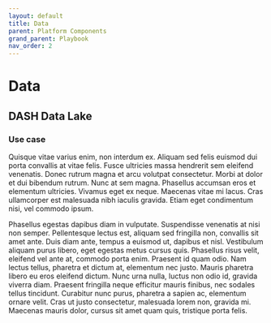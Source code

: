 ```yaml
---
layout: default
title: Data
parent: Platform Components
grand_parent: Playbook
nav_order: 2
---
```


# Data

## DASH Data Lake

### Use case

Quisque vitae varius enim, non interdum ex. Aliquam sed felis euismod dui porta convallis at vitae felis. Fusce ultricies massa hendrerit sem eleifend venenatis. Donec rutrum magna et arcu volutpat consectetur. Morbi at dolor et dui bibendum rutrum. Nunc at sem magna. Phasellus accumsan eros et elementum ultricies. Vivamus eget ex neque. Maecenas vitae mi lacus. Cras ullamcorper est malesuada nibh iaculis gravida. Etiam eget condimentum nisi, vel commodo ipsum.

Phasellus egestas dapibus diam in vulputate. Suspendisse venenatis at nisi non semper. Pellentesque lectus est, aliquam sed fringilla non, convallis sit amet ante. Duis diam ante, tempus a euismod ut, dapibus et nisl. Vestibulum aliquam purus libero, eget egestas metus cursus quis. Phasellus risus velit, eleifend vel ante at, commodo porta enim. Praesent id quam odio. Nam lectus tellus, pharetra et dictum at, elementum nec justo. Mauris pharetra libero eu eros eleifend dictum. Nunc urna nulla, luctus non odio id, gravida viverra diam. Praesent fringilla neque efficitur mauris finibus, nec sodales tellus tincidunt. Curabitur nunc purus, pharetra a sapien ac, elementum ornare velit. Cras ut justo consectetur, malesuada lorem non, gravida mi. Maecenas mauris dolor, cursus sit amet quam quis, tristique porta felis.
